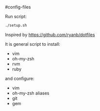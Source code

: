 #config-files

Run script:
```bash
./setup.sh
```

Inspired by https://github.com/ryanb/dotfiles

It is general script to install:
* vim
* oh-my-zsh
* rvm
* ruby

and configure:
* vim
* oh-my-zsh aliases
* git
* gem

